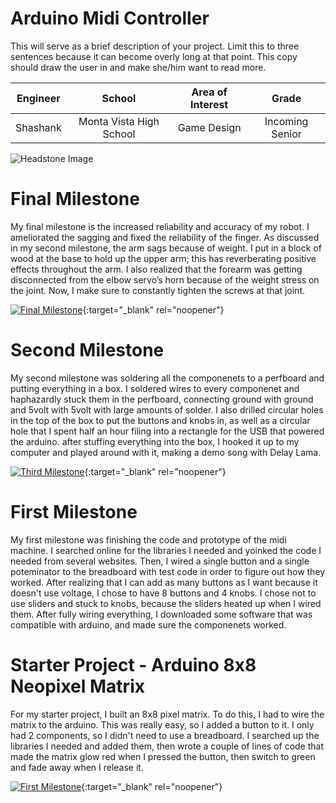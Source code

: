 ﻿# Arduino Midi Controller
This will serve as a brief description of your project. Limit this to three sentences because it can become overly long at that point. This copy should draw the user in and make she/him want to read more.

| **Engineer** | **School** | **Area of Interest** | **Grade** |
|:--:|:--:|:--:|:--:|
| Shashank | Monta Vista High School | Game Design | Incoming Senior

![Headstone Image](https://bluestampengineering.com/wp-content/uploads/2016/05/improve.jpg)
  
# Final Milestone
My final milestone is the increased reliability and accuracy of my robot. I ameliorated the sagging and fixed the reliability of the finger. As discussed in my second milestone, the arm sags because of weight. I put in a block of wood at the base to hold up the upper arm; this has reverberating positive effects throughout the arm. I also realized that the forearm was getting disconnected from the elbow servo’s horn because of the weight stress on the joint. Now, I make sure to constantly tighten the screws at that joint. 

[![Final Milestone](https://res.cloudinary.com/marcomontalbano/image/upload/v1612573869/video_to_markdown/images/youtube--F7M7imOVGug-c05b58ac6eb4c4700831b2b3070cd403.jpg )](https://www.youtube.com/watch?v=F7M7imOVGug&feature=emb_logo "Final Milestone"){:target="_blank" rel="noopener"}

# Second Milestone
My second milestone was soldering all the componenets to a perfboard and putting everything in a box. I soldered wires to every componenet and haphazardly stuck them in the perfboard, connecting ground with ground and 5volt with 5volt with large amounts of solder. I also drilled circular holes in the top of the box to put the buttons and knobs in, as well as a circular hole that I spent half an hour filing into a rectangle for the USB that powered the arduino. after stuffing everything into the box, I hooked it up to my computer and played around with it, making a demo song with Delay Lama.

[![Third Milestone](https://res.cloudinary.com/marcomontalbano/image/upload/v1612574014/video_to_markdown/images/youtube--y3VAmNlER5Y-c05b58ac6eb4c4700831b2b3070cd403.jpg)](https://www.youtube.com/watch?v=y3VAmNlER5Y&feature=emb_logo "Second Milestone"){:target="_blank" rel="noopener"}
# First Milestone
  
My first milestone was finishing the code and prototype of the midi machine. I searched online for the libraries I needed and yoinked the code I needed from several websites. Then, I wired a single button and a single poteminator to the breadboard with test code in order to figure out how they worked. After realizing that I can add as many buttons as I want because it doesn't use voltage, I chose to have 8 buttons and 4 knobs. I chose not to use sliders and stuck to knobs, because the sliders heated up when I wired them. After fully wiring everything, I downloaded some software that was compatible with arduino, and made sure the componenets worked.

# Starter Project - Arduino 8x8 Neopixel Matrix
  
For my starter project, I built an 8x8 pixel matrix. To do this, I had to wire the matrix to the arduino. This was really easy, so I added a button to it. I only had 2 components, so I didn't need to use a breadboard. I searched up the libraries I needed and added them, then wrote a couple of lines of code that made the matrix glow red when I pressed the button, then switch to green and fade away when I release it.

[![First Milestone](https://res.cloudinary.com/marcomontalbano/image/upload/v1612574117/video_to_markdown/images/youtube--CaCazFBhYKs-c05b58ac6eb4c4700831b2b3070cd403.jpg)](https://www.youtube.com/watch?v=CaCazFBhYKs "First Milestone"){:target="_blank" rel="noopener"}
